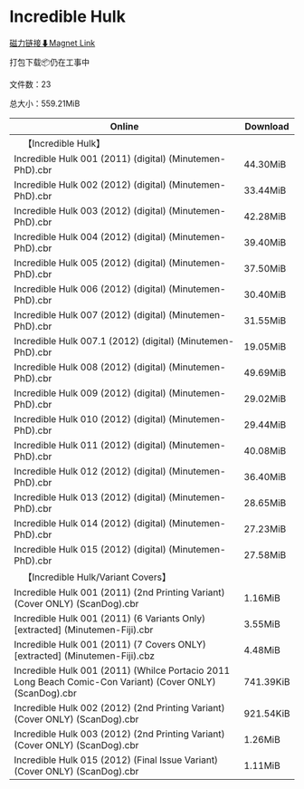 # Incredible Hulk

[磁力链接⬇Magnet Link](magnet:?xt=urn:btih:777bec9099385541d72cb1e8a59866d6e767b067&dn=Incredible%20Hulk)

打包下载📦仍在工事中

文件数：23

总大小：559.21MiB

Online | Download
--- | ---
&emsp;【Incredible Hulk】 | 
Incredible Hulk 001 (2011) (digital) (Minutemen-PhD).cbr | 44.30MiB
Incredible Hulk 002 (2012) (digital) (Minutemen-PhD).cbr | 33.44MiB
Incredible Hulk 003 (2012) (digital) (Minutemen-PhD).cbr | 42.28MiB
Incredible Hulk 004 (2012) (digital) (Minutemen-PhD).cbr | 39.40MiB
Incredible Hulk 005 (2012) (digital) (Minutemen-PhD).cbr | 37.50MiB
Incredible Hulk 006 (2012) (digital) (Minutemen-PhD).cbr | 30.40MiB
Incredible Hulk 007 (2012) (digital) (Minutemen-PhD).cbr | 31.55MiB
Incredible Hulk 007.1 (2012) (digital) (Minutemen-PhD).cbr | 19.05MiB
Incredible Hulk 008 (2012) (digital) (Minutemen-PhD).cbr | 49.69MiB
Incredible Hulk 009 (2012) (digital) (Minutemen-PhD).cbr | 29.02MiB
Incredible Hulk 010 (2012) (digital) (Minutemen-PhD).cbr | 29.44MiB
Incredible Hulk 011 (2012) (digital) (Minutemen-PhD).cbr | 40.08MiB
Incredible Hulk 012 (2012) (digital) (Minutemen-PhD).cbr | 36.40MiB
Incredible Hulk 013 (2012) (digital) (Minutemen-PhD).cbr | 28.65MiB
Incredible Hulk 014 (2012) (digital) (Minutemen-PhD).cbr | 27.23MiB
Incredible Hulk 015 (2012) (digital) (Minutemen-PhD).cbr | 27.58MiB
&emsp;【Incredible Hulk/Variant Covers】 | 
Incredible Hulk 001 (2011) (2nd Printing Variant) (Cover ONLY) (ScanDog).cbr | 1.16MiB
Incredible Hulk 001 (2011) (6 Variants Only) \[extracted\] (Minutemen-Fiji).cbr | 3.55MiB
Incredible Hulk 001 (2011) (7 Covers ONLY) \[extracted\] (Minutemen-Fiji).cbz | 4.48MiB
Incredible Hulk 001 (2011) (Whilce Portacio 2011 Long Beach Comic-Con Variant) (Cover ONLY) (ScanDog).cbr | 741.39KiB
Incredible Hulk 002 (2012) (2nd Printing Variant) (Cover ONLY) (ScanDog).cbr | 921.54KiB
Incredible Hulk 003 (2012) (2nd Printing Variant) (Cover ONLY) (ScanDog).cbr | 1.26MiB
Incredible Hulk 015 (2012) (Final Issue Variant) (Cover ONLY) (ScanDog).cbr | 1.11MiB